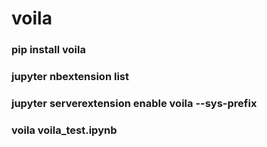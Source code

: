 # voila

### pip install voila

### jupyter nbextension list

### jupyter serverextension enable voila --sys-prefix

### voila voila_test.ipynb
